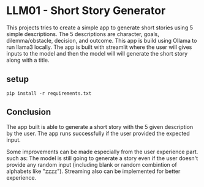 # LLM01 - Short Story Generator
This projects tries to create a simple app to generate short stories using 5 simple descriptions. The 5 descriptions are character, goals, dilemma/obstacle, decision, and outcome. This app is build using Ollama to run llama3 locally. The app is built with streamlit where the user will gives inputs to the model and then the model will will generate the short story along with a title.

## setup
```
pip install -r requirements.txt
```
## Conclusion
The app built is able to generate a short story with the 5 given description by the user. The app runs successfully if the user provided the expected input.

Some improvements can be made especially from the user experience part. such as: The model is still going to generate a story even if the user doesn't provide any random input (including blank or random combintion of alphabets like "zzzz"). Streaming also can be implemented for better experience.
